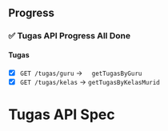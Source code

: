 ## Progress
### ✅ Tugas API Progress All Done
#### Tugas
- [x] `GET /tugas/guru` → `  getTugasByGuru`
- [x] `GET /tugas/kelas` → `getTugasByKelasMurid`
# Tugas API Spec

